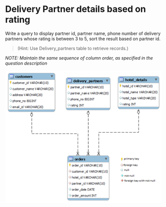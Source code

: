 # Delivery Partner details based on rating

Write a query to display partner id, partner name, phone number of delivery partners whose rating is between 3 to 5, sort the result based on partner id.

> (Hint: Use Delivery_partners table to retrieve records.)

*NOTE: Maintain the same sequence of column order, as specified in the question description*

![database diagram](../database_3.png)